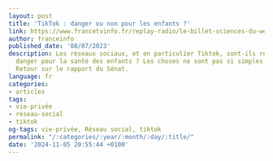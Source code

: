 ```yaml
---
layout: post
title: 'TikTok : danger ou non pour les enfants ?'
link: https://www.francetvinfo.fr/replay-radio/le-billet-sciences-du-week-end/tiktok-danger-ou-non-pour-les-enfants_5936450.html
author: franceinfo
published_date: '08/07/2023'
description: Les réseaux sociaux, et en particulier Tiktok, sont-ils réellement un
  danger pour la santé des enfants ? Les choses ne sont pas si simples en la matière.
  Retour sur le rapport du Sénat.
language: fr
categories:
- articles
tags:
- vie-privée
- réseau-social
- tiktok
og-tags: vie-privée, Réseau social, tiktok
permalink: "/:categories/:year/:month/:day/:title/"
date: '2024-11-05 20:55:44 +0100'
---
```

